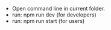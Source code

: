 - Open command line in current folder.
- run: npm run dev (for developers)
- run: npm run start (for users)
